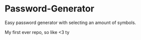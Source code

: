 # Password-Generator
Easy password generator with selecting an amount of symbols.

My first ever repo, so like <3 ty
